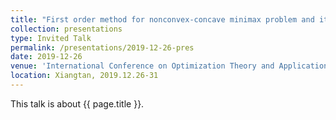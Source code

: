 ```yaml
---
title: "First order method for nonconvex-concave minimax problem and its complexity analysis"
collection: presentations
type: Invited Talk
permalink: /presentations/2019-12-26-pres
date: 2019-12-26
venue: 'International Conference on Optimization Theory and Applications 2019'
location: Xiangtan, 2019.12.26-31
---
```


This talk is about {{ page.title }}.
